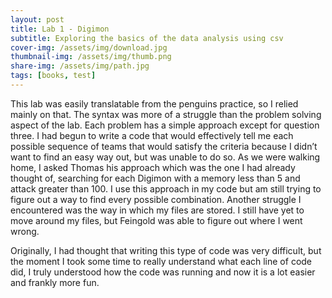 ```yaml
---
layout: post
title: Lab 1 - Digimon
subtitle: Exploring the basics of the data analysis using csv
cover-img: /assets/img/download.jpg
thumbnail-img: /assets/img/thumb.png
share-img: /assets/img/path.jpg
tags: [books, test]
---
```


This lab was easily translatable from the penguins practice, so I relied mainly on that. The syntax was more of a struggle than the problem solving aspect of the lab. Each problem has a simple approach except for question three. I had begun to write a code that would effectively tell me each possible sequence of teams that would satisfy the criteria because I didn’t want to find an easy way out, but was unable to do so. As we were walking home, I asked Thomas his approach which was the one I had already thought of, searching for each Digimon with a memory less than 5 and attack greater than 100. I use this approach in my code but am still trying to figure out a way to find every possible combination. Another struggle I encountered was the way in which my files are stored. I still have yet to move around my files, but Feingold was able to figure out where I went wrong. 

Originally, I had thought that writing this type of code was very difficult, but the moment I took some time to really understand what each line of code did, I truly understood how the code was running and now it is a lot easier and frankly more fun.
